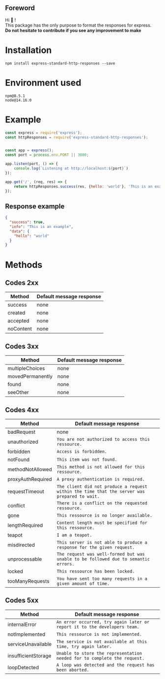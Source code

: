 ## Foreword
Hi 👋 !  
This package has the only purpose to format the responses for express.  
**Do not hesitate to contribute if you see any improvement to make**  

# Installation
```  
npm install express-standard-http-responses --save
```

# Environment used

`npm@8.5.1`  
`node@14.16.0`

# Example  
```js
const express = require('express');
const httpResponses = require('express-standard-http-responses');


const app = express();
const port = process.env.PORT || 3000;

app.listen(port, () => {
    console.log(`Listening at http://localhost:${port}`)
});

app.get('/', (req, res) => {
    return httpResponses.success(res, {hello: 'world'}, 'This is an example');
});
```

## Response example

```json
{
  "success": true,
  "info": "This is an example",
  "data": {
    "hello": "world"
  }
}
```

# Methods

## Codes 2xx

| Method    | Default message response |
|-----------|--------------------------|
| success   | none                     |
| created   | none                     |
| accepted  | none                     |
| noContent | none                     |

## Codes 3xx

| Method           | Default message response |
|------------------|--------------------------|
| multipleChoices  | none                     |
| movedPermanently | none                     |
| found            | none                     |
| seeOther         | none                     |

## Codes 4xx

| Method            | Default message response                                                                     |
|-------------------|----------------------------------------------------------------------------------------------|
| badRequest        | none                                                                                         |
| unauthorized      | `You are not authorized to access this ressource.`                                           |
| forbidden         | `Access is forbidden.`                                                                       |
| notFound          | `This item was not found.`                                                                   |
| methodNotAllowed  | `This method is not allowed for this ressource.`                                             |
| proxyAuthRequired | `A proxy authentication is required.`                                                        |
| requestTimeout    | `The client did not produce a request within the time that the server was prepared to wait.` |
| conflict          | `There is a conflict on the requested ressource.`                                            |
| gone              | `This ressource is no longer available.`                                                     |
| lengthRequired    | `Content length must be specified for this ressource.`                                       |
| teapot            | `I am a teapot.`                                                                             |
| misdirected       | `This server is not able to produce a response for the given request.`                       |
| unprocessable     | `The request was well-formed but was unable to be followed due to semantic errors.`          |
| locked            | `This ressource has been locked.`                                                            |
| tooManyRequests   | `You have sent too many requests in a given amount of time.`                                 |

## Codes 5xx

| Method              | Default message response                                                  |
|---------------------|---------------------------------------------------------------------------|
| internalError       | `An error occurred, try again later or report it to the developers team.` |
| notImplemented      | `This ressource is not implemented.`                                      |
| serviceUnavailable  | `The service is not available at this time, try again later.`             |
| insufficientStorage | `Unable to store the representation needed for to complete the request.`  |
| loopDetected        | `A loop was detected and the request has been aborted.`                   |